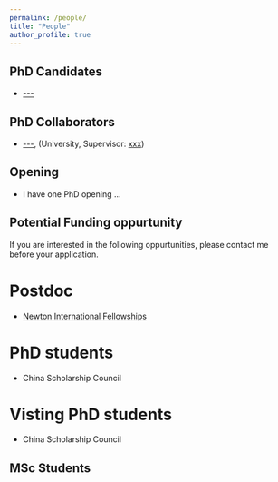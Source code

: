 ```yaml
---
permalink: /people/
title: "People"
author_profile: true
---
```


## PhD Candidates

* [---]()

## PhD Collaborators

* [---](), (University, Supervisor: [xxx]())

## Opening
* I have one PhD opening ...

## Potential Funding oppurtunity 
If you are interested in the following oppurtunities, please contact me before your application.
# Postdoc
* [Newton International Fellowships](https://royalsociety.org/grants-schemes-awards/grants/newton-international/)
# PhD students
* China Scholarship Council
# Visting PhD students
* China Scholarship Council

## MSc Students

 
